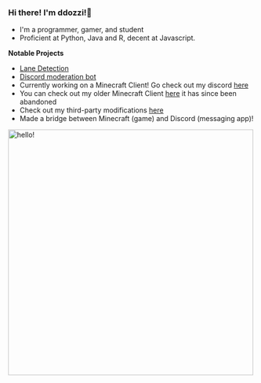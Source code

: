 ### Hi there! I'm ddozzi!👋

* I'm a programmer, gamer, and student 
* Proficient at Python, Java and R, decent at Javascript.

**Notable Projects**
* [Lane Detection](https://github.com/ddozzi/Lane-Detection-v1.2)
* [Discord moderation bot](https://github.com/ddozzi/ban-notifier)                  
* Currently working on a Minecraft Client! Go check out my discord [here](https://discord.gg/TJfge8HC)
* You can check out my older Minecraft Client [here](https://ddozzi.github.io) it has since been abandoned
* Check out my third-party modifications [here](https://github.com/ddozzi?tab=repositories&q=mod&type=&language=java&sort=)
* Made a bridge between Minecraft (game) and Discord (messaging app)!


<p>
  <img width="500" alt="hello!" align="left" src="https://github-readme-stats.vercel.app/api?username=DDOZZI&theme=dark">
</p>

